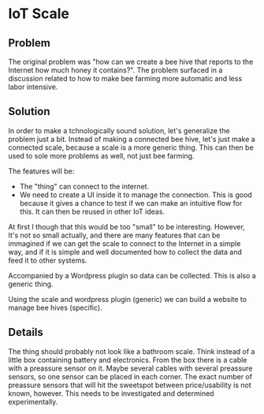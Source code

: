 # IoT Scale

## Problem

The original problem was "how can we create a bee hive that reports to the Internet how much honey it contains?". The problem
surfaced in a discussion related to how to make bee farming more automatic and less labor intensive.

## Solution

In order to make a tchnologically sound solution, let's generalize the problem just a bit. 
Instead of making a connected bee hive, let's just make a connected scale, because a scale is a more generic thing. This can then
be used to sole more problems as well, not just bee farming.

The features will be:
  - The "thing" can connect to the internet.
  - We need to create a UI inside it to manage the connection. This is good because it gives a chance to test if we can make an
    intuitive flow for this. It can then be reused in other IoT ideas.

At first I though that this would be too "small" to be interesting. However, It's not so small actually, and there are many
features that can be immagined if we can get the scale to connect to the Internet in a simple way, and if it is simple and 
well documented how to collect the data and feed it to other systems.

Accompanied by a Wordpress plugin so data can be collected. This is also a generic thing.

Using the scale and wordpress plugin (generic) we can build a website to manage bee hives (specific).

## Details

The thing should probably not look like a bathroom scale. Think instead of a little box containing battery and electronics.
From the box there is a cable with a preassure sensor on it. Maybe several cables with several preassure sensors, 
so one sensor can be placed in each corner. The exact number of preassure sensors that will hit the sweetspot between 
price/usability is not known, however. This needs to be investigated and determined experimentally.

